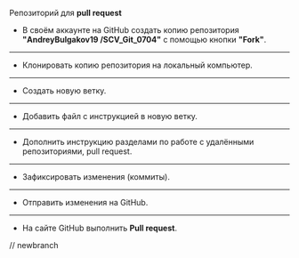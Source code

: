  Репозиторий для **pull request**
* В своём аккаунте на GitHub создать копию репозитория **"AndreyBulgakov19
/SCV_Git_0704"** с помощью кнопки **"Fork"**.
---
* Клонировать копию репозитория на локальный компьютер.
---
* Создать новую ветку.
---
* Добавить файл с инструкцией в новую ветку.
---
* Дополнить инструкцию разделами по работе с удалёнными репозиториями, pull request.
---
* Зафиксировать изменения (коммиты).
---
* Отправить изменения на GitHub. 
---
* На сайте GitHub выполнить **Pull request**.

// newbranch